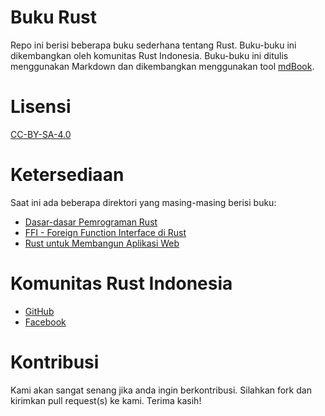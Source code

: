 # Buku Rust

Repo ini berisi beberapa buku sederhana tentang Rust. Buku-buku ini dikembangkan oleh komunitas Rust Indonesia. Buku-buku ini ditulis menggunakan Markdown dan dikembangkan menggunakan tool [mdBook](https://github.com/azerupi/mdBook).

# Lisensi

[CC-BY-SA-4.0](LICENSE.md)

# Ketersediaan

Saat ini ada beberapa direktori yang masing-masing berisi buku:

* [Dasar-dasar Pemrograman Rust](dasar-dasar-rust/)
* [FFI - Foreign Function Interface di Rust](ffi-rust/)
* [Rust untuk Membangun Aplikasi Web](rust-untuk-web/)

# Komunitas Rust Indonesia

* [GitHub](https://github.com/rustid)
* [Facebook](https://www.facebook.com/groups/103462766847162)

# Kontribusi

Kami akan sangat senang jika anda ingin berkontribusi. Silahkan fork dan kirimkan pull request(s) ke kami. Terima kasih!

